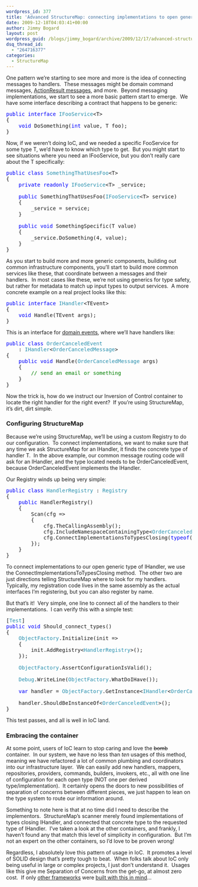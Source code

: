 ```yaml
---
wordpress_id: 377
title: 'Advanced StructureMap: connecting implementations to open generic types'
date: 2009-12-18T04:03:41+00:00
author: Jimmy Bogard
layout: post
wordpress_guid: /blogs/jimmy_bogard/archive/2009/12/17/advanced-structuremap-connecting-implementations-to-open-generic-types.aspx
dsq_thread_id:
  - "264716377"
categories:
  - StructureMap
---
```

One pattern we’re starting to see more and more is the idea of connecting messages to handlers.&#160; These messages might be domain command messages, [ActionResult messages](http://www.lostechies.com/blogs/jimmy_bogard/archive/2009/12/12/enabling-ioc-in-asp-net-actionresults-or-a-better-actionresult.aspx), and more.&#160; Beyond messaging implementations, we start to see a more basic pattern start to emerge.&#160; We have some interface describing a contract that happens to be generic:

<pre><span style="color: blue">public interface </span><span style="color: #2b91af">IFooService</span>&lt;T&gt;
{
    <span style="color: blue">void </span>DoSomething(<span style="color: blue">int </span>value, T foo);
}</pre>

[](http://11011.net/software/vspaste)

Now, if we weren’t doing IoC, and we needed a specific FooService for some type T, we’d have to know which type to get.&#160; But you might start to see situations where you need an IFooService<T>, but you don’t really care about the T specifically:

<pre><span style="color: blue">public class </span><span style="color: #2b91af">SomethingThatUsesFoo</span>&lt;T&gt;
{
    <span style="color: blue">private readonly </span><span style="color: #2b91af">IFooService</span>&lt;T&gt; _service;

    <span style="color: blue">public </span>SomethingThatUsesFoo(<span style="color: #2b91af">IFooService</span>&lt;T&gt; service)
    {
        _service = service;
    }

    <span style="color: blue">public void </span>SomethingSpecific(T value)
    {
        _service.DoSomething(4, value);
    }
}</pre>

[](http://11011.net/software/vspaste)

As you start to build more and more generic components, building out common infrastructure components, you’ll start to build more common services like these, that coordinate between a messages and their handlers.&#160; In most cases like these, we’re not using generics for type safety, but rather for metadata to match up input types to output services.&#160; A more concrete example on a real project looks like this:

<pre><span style="color: blue">public interface </span><span style="color: #2b91af">IHandler</span>&lt;TEvent&gt; 
{
    <span style="color: blue">void </span>Handle(TEvent args);
}</pre>

[](http://11011.net/software/vspaste)

This is an interface for [domain events](http://www.udidahan.com/2009/06/14/domain-events-salvation/), where we’ll have handlers like:

<pre><span style="color: blue">public class </span><span style="color: #2b91af">OrderCanceledEvent
    </span>: <span style="color: #2b91af">IHandler</span>&lt;<span style="color: #2b91af">OrderCanceledMessage</span>&gt;
{
    <span style="color: blue">public void </span>Handle(<span style="color: #2b91af">OrderCanceledMessage </span>args)
    {
        <span style="color: green">// send an email or something
    </span>}
}</pre>

[](http://11011.net/software/vspaste)

Now the trick is, how do we instruct our Inversion of Control container to locate the right handler for the right event?&#160; If you’re using StructureMap, it’s dirt, dirt simple.

### Configuring StructureMap

Because we’re using StructureMap, we’ll be using a custom Registry to do our configuration.&#160; To connect implementations, we want to make sure that any time we ask StructureMap for an IHandler<T>, it finds the concrete type of handler T.&#160; In the above example, our common message routing code will ask for an IHandler<OrderCanceledMessage>, and the type located needs to be OrderCanceledEvent, because OrderCanceledEvent implements the IHandler<OrderCanceledMessage>.

Our Registry winds up being very simple:

<pre><span style="color: blue">public class </span><span style="color: #2b91af">HandlerRegistry </span>: <span style="color: #2b91af">Registry
</span>{
    <span style="color: blue">public </span>HandlerRegistry()
    {
        Scan(cfg =&gt;
        {
            cfg.TheCallingAssembly();
            cfg.IncludeNamespaceContainingType&lt;<span style="color: #2b91af">OrderCanceledEvent</span>&gt;();
            cfg.ConnectImplementationsToTypesClosing(<span style="color: blue">typeof</span>(<span style="color: #2b91af">IHandler</span>&lt;&gt;));
        });
    }
}</pre>

[](http://11011.net/software/vspaste)

To connect implementations to our open generic type of IHandler<T>, we use the ConnectImplementationsToTypesClosing method.&#160; The other two are just directions telling StructureMap where to look for my handlers.&#160; Typically, my registration code lives in the same assembly as the actual interfaces I’m registering, but you can also register by name.

But that’s it!&#160; Very simple, one line to connect all of the handlers to their implementations.&#160; I can verify this with a simple test:

<pre>[<span style="color: #2b91af">Test</span>]
<span style="color: blue">public void </span>Should_connect_types()
{
    <span style="color: #2b91af">ObjectFactory</span>.Initialize(init =&gt;
    {
        init.AddRegistry&lt;<span style="color: #2b91af">HandlerRegistry</span>&gt;();
    });

    <span style="color: #2b91af">ObjectFactory</span>.AssertConfigurationIsValid();

    <span style="color: #2b91af">Debug</span>.WriteLine(<span style="color: #2b91af">ObjectFactory</span>.WhatDoIHave());

    <span style="color: blue">var </span>handler = <span style="color: #2b91af">ObjectFactory</span>.GetInstance&lt;<span style="color: #2b91af">IHandler</span>&lt;<span style="color: #2b91af">OrderCanceledMessage</span>&gt;&gt;();

    handler.ShouldBeInstanceOf&lt;<span style="color: #2b91af">OrderCanceledEvent</span>&gt;();
}</pre>

[](http://11011.net/software/vspaste)

This test passes, and all is well in IoC land.

### Embracing the container

At some point, users of IoC learn to stop caring and love the <strike>bomb</strike> container.&#160; In our system, we have no less than _ten_ usages of this method, meaning we have refactored a lot of common plumbing and coordinators into our infrastructure layer.&#160; We can easily add new handlers, mappers, repositories, providers, commands, builders, invokers, etc., all with one line of configuration for each open type (NOT one per derived type/implementation).&#160; It certainly opens the doors to new possibilities of separation of concerns between different pieces, we just happen to lean on the type system to route our information around.

Something to note here is that at no time did I need to describe the implementors.&#160; StructureMap’s scanner merely found implementations of types closing IHandler<T>, and connected that concrete type to the requested type of IHandler<SpecificType>.&#160; I’ve taken a look at the other containers, and frankly, I haven’t found any that match this level of simplicity in configuration.&#160; But I’m not an expert on the other containers, so I’d love to be proven wrong!

Regardless, I absolutely love this pattern of usage in IoC.&#160; It promotes a level of SOLID design that’s pretty tough to beat.&#160; When folks talk about IoC only being useful in large or complex projects, I just don’t understand it.&#160; Usages like this give me Separation of Concerns from the get-go, at almost zero cost.&#160; If only [other frameworks](http://www.asp.net/mvc/) were [built with this in mind](http://code.google.com/p/fubumvc/)…